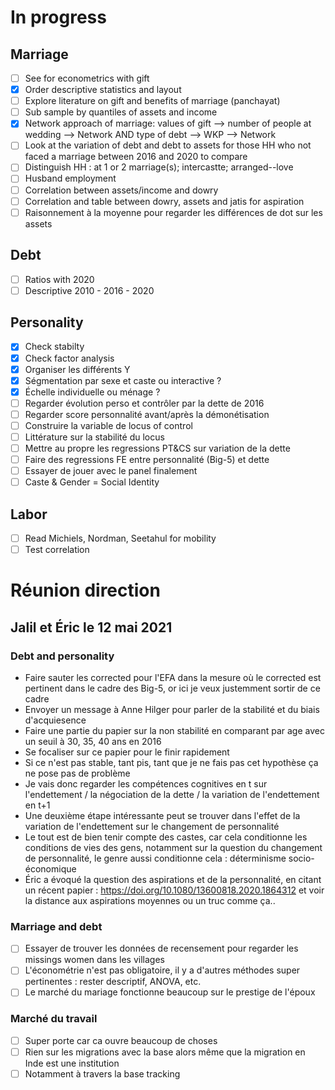 # In progress

## Marriage
  - [ ] See for econometrics with gift
  - [x] Order descriptive statistics and layout
  - [ ] Explore literature on gift and benefits of marriage (panchayat)
  - [ ] Sub sample by quantiles of assets and income
  - [x] Network approach of marriage: values of gift --> number of people at wedding --> Network AND type of debt --> WKP --> Network
  - [ ] Look at the variation of debt and debt to assets for those HH who not faced a marriage between 2016 and 2020 to compare
  - [ ] Distinguish HH : at 1 or 2 marriage(s); intercastte; arranged--love
  - [ ] Husband employment
  - [ ] Correlation between assets/income and dowry
  - [ ] Correlation and table between dowry, assets and jatis for aspiration
  - [ ] Raisonnement à la moyenne pour regarder les différences de dot sur les assets
## Debt
  - [ ] Ratios with 2020
  - [ ] Descriptive 2010 - 2016 - 2020
## Personality
  - [x] Check stabilty
  - [x] Check factor analysis
  - [x] Organiser les différents Y
  - [x] Ségmentation par sexe et caste ou interactive ?
  - [x] Échelle individuelle ou ménage ?
  - [ ] Regarder évolution perso et contrôler par la dette de 2016
  - [ ] Regarder score personnalité avant/après la démonétisation
  - [ ] Construire la variable de locus of control
  - [ ] Littérature sur la stabilité du locus
  - [ ] Mettre au propre les regressions PT&CS sur variation de la dette
  - [ ] Faire des regressions FE entre personnalité (Big-5) et dette
  - [ ] Essayer de jouer avec le panel finalement
  - [ ] Caste & Gender = Social Identity
## Labor
  - [ ] Read Michiels, Nordman, Seetahul for mobility
  - [ ] Test correlation

# Réunion direction

## Jalil et Éric le 12 mai 2021

### Debt and personality

  - Faire sauter les corrected pour l'EFA dans la mesure où le corrected est pertinent dans le cadre des Big-5, or ici je veux justemment sortir de ce cadre
  - Envoyer un message à Anne Hilger pour parler de la stabilité et du biais d'acquiesence
  - Faire une partie du papier sur la non stabilité en comparant par age avec un seuil à 30, 35, 40 ans en 2016
  - Se focaliser sur ce papier pour le finir rapidement
  - Si ce n'est pas stable, tant pis, tant que je ne fais pas cet hypothèse ça ne pose pas de problème
  - Je vais donc regarder les compétences cognitives en t sur l'endettement / la négociation de la dette / la variation de l'endettement en t+1
  - Une deuxième étape intéressante peut se trouver dans l'effet de la variation de l'endettement sur le changement de personnalité
  - Le tout est de bien tenir compte des castes, car cela conditionne les conditions de vies des gens, notamment sur la question du changement de personnalité, le genre aussi conditionne cela : déterminisme socio-économique
  - Éric a évoqué la question des aspirations et de la personnalité, en citant un récent papier : https://doi.org/10.1080/13600818.2020.1864312 et voir la distance aux aspirations moyennes ou un truc comme ça..


### Marriage and debt

  - [ ] Essayer de trouver les données de recensement pour regarder les missings women dans les villages
  - [ ] L'économétrie n'est pas obligatoire, il y a d'autres méthodes super pertinentes : rester descriptif, ANOVA, etc.
  - [ ] Le marché du mariage fonctionne beaucoup sur le prestige de l'époux

### Marché du travail

  - [ ] Super porte car ca ouvre beaucoup de choses
  - [ ] Rien sur les migrations avec la base alors même que la migration en Inde est une institution
  - [ ] Notamment à travers la base tracking
